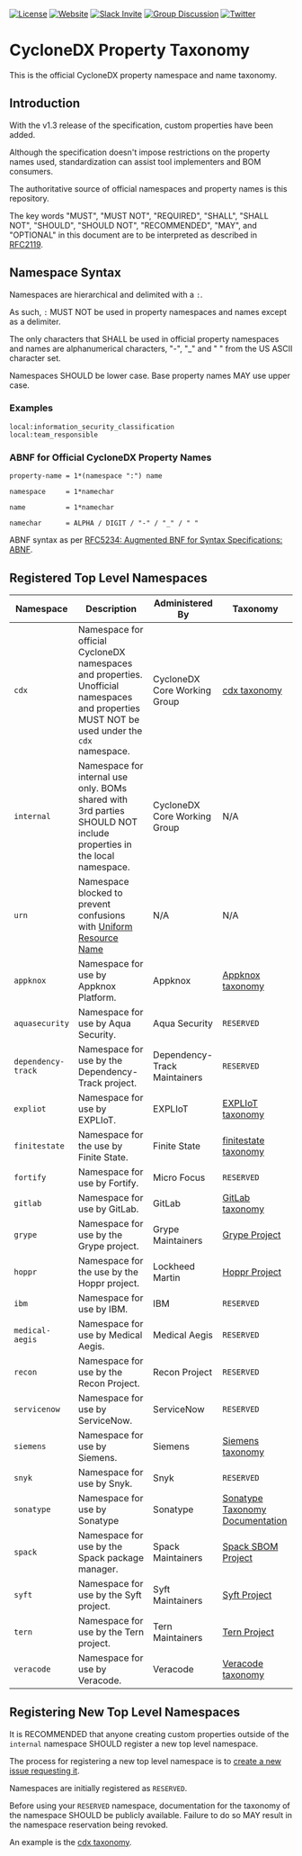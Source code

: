 [![License](https://img.shields.io/badge/license-apache%20v2-brightgreen.svg)](https://github.com/CycloneDX/cyclonedx-property-taxonomy/blob/master/LICENSE)
[![Website](https://img.shields.io/badge/https://-cyclonedx.org-blue.svg)](https://cyclonedx.org/)
[![Slack Invite](https://img.shields.io/badge/Slack-Join-blue?logo=slack&labelColor=393939)](https://cyclonedx.org/slack/invite)
[![Group Discussion](https://img.shields.io/badge/discussion-groups.io-blue.svg)](https://groups.io/g/CycloneDX)
[![Twitter](https://img.shields.io/twitter/url/http/shields.io.svg?style=social&label=Follow)](https://twitter.com/CycloneDX_Spec)

# CycloneDX Property Taxonomy

This is the official CycloneDX property namespace and name taxonomy.

## Introduction

With the v1.3 release of the specification, custom properties have been added.

Although the specification doesn't impose restrictions on the property names used,
standardization can assist tool implementers and BOM consumers.

The authoritative source of official namespaces and property names is this repository.

The key words "MUST", "MUST NOT", "REQUIRED", "SHALL", "SHALL NOT", "SHOULD",
"SHOULD NOT", "RECOMMENDED", "MAY", and "OPTIONAL" in this document are to be
interpreted as described in [RFC2119](http://www.ietf.org/rfc/rfc2119.txt).

## Namespace Syntax

Namespaces are hierarchical and delimited with a `:`.

As such, `:` MUST NOT be used in property namespaces and names except as a delimiter.

The only characters that SHALL be used in official property namespaces and names are alphanumerical characters, "-", "_" and " " from the US ASCII character set.

Namespaces SHOULD be lower case. Base property names MAY use upper case.

### Examples

```
local:information_security_classification
local:team_responsible
```

### ABNF for Official CycloneDX Property Names

```
property-name = 1*(namespace ":") name

namespace     = 1*namechar

name          = 1*namechar

namechar      = ALPHA / DIGIT / "-" / "_" / " "
```

ABNF syntax as per [RFC5234: Augmented BNF for Syntax Specifications: ABNF](https://datatracker.ietf.org/doc/html/rfc5234).

## Registered Top Level Namespaces

| Namespace | Description | Administered By | Taxonomy |
| --- | --- | --- | --- |
| `cdx` | Namespace for official CycloneDX namespaces and properties. Unofficial namespaces and properties MUST NOT be used under the `cdx` namespace. | CycloneDX Core Working Group | [cdx taxonomy](cdx.md) |
| `internal` | Namespace for internal use only. BOMs shared with 3rd parties SHOULD NOT include properties in the local namespace. | CycloneDX Core Working Group | N/A |
| `urn` | Namespace blocked to prevent confusions with [Uniform Resource Name](https://www.rfc-editor.org/rfc/rfc2141) | N/A | N/A |
| `appknox` | Namespace for use by Appknox Platform. | Appknox | [Appknox taxonomy](https://github.com/appknox/cyclonedx-property-taxonomy) |
| `aquasecurity` | Namespace for use by Aqua Security. | Aqua Security | `RESERVED` |
| `dependency-track` | Namespace for use by the Dependency-Track project. | Dependency-Track Maintainers | `RESERVED` |
| `expliot` | Namespace for use by EXPLIoT. | EXPLIoT | [EXPLIoT taxonomy](https://gitlab.com/expliot_framework/expliot/-/blob/master/docs/compliance/cyclonedx.rst) |
| `finitestate` | Namespace for the use by Finite State. | Finite State | [finitestate taxonomy](https://github.com/FiniteStateInc/cyclonedx-property-taxonomy) |
| `fortify` | Namespace for use by Fortify. | Micro Focus | `RESERVED` |
| `gitlab` | Namespace for use by GitLab. | GitLab | [GitLab taxonomy](https://gitlab.com/gitlab-org/security-products/gitlab-cyclonedx-property-taxonomy) |
| `grype` | Namespace for use by the Grype project. | Grype Maintainers | [Grype Project](https://github.com/anchore/grype) |
| `hoppr` | Namespace for the use by the Hoppr project. | Lockheed Martin | [Hoppr Project](https://hoppr.dev/architecture/cdx_taxonomy.html) |
| `ibm` | Namespace for use by IBM. | IBM | `RESERVED` |
| `medical-aegis` | Namespace for use by Medical Aegis. | Medical Aegis | `RESERVED` |
| `recon` | Namespace for use by the Recon Project. | Recon Project | `RESERVED` |
| `servicenow` | Namespace for use by ServiceNow. | ServiceNow | `RESERVED` |
| `siemens` | Namespace for use by Siemens. | Siemens | [Siemens taxonomy](https://github.com/siemens/cyclonedx-property-taxonomy) |
| `snyk` | Namespace for use by Snyk. | Snyk | `RESERVED` |
| `sonatype` | Namespace for use by Sonatype | Sonatype | [Sonatype Taxonomy Documentation](https://help.sonatype.com/lift/open-source-vulnerability-analysis/dependency-view/cyclonedx-sonatype-namespace-taxonomy) |
| `spack` | Namespace for use by the Spack package manager. | Spack Maintainers | [Spack SBOM Project](https://github.com/spack/spack-sbom) |
| `syft` | Namespace for use by the Syft project. | Syft Maintainers | [Syft Project](https://github.com/anchore/syft) |
| `tern` | Namespace for use by the Tern project. | Tern Maintainers | [Tern Project](https://github.com/tern-tools/tern) |
| `veracode` | Namespace for use by Veracode. | Veracode | [Veracode taxonomy](https://github.com/veracode/cyclonedx-property-taxonomy) |

## Registering New Top Level Namespaces

It is RECOMMENDED that anyone creating custom properties outside of the `internal`
namespace SHOULD register a new top level namespace.

The process for registering a new top level namespace is to
[create a new issue requesting it](https://github.com/CycloneDX/cyclonedx-property-taxonomy/issues/new/choose).

Namespaces are initially registered as `RESERVED`.

Before using your `RESERVED` namespace, documentation for the taxonomy of the
namespace SHOULD be publicly available. Failure to do so MAY result in the
namespace reservation being revoked.

An example is the [cdx taxonomy](cdx.md).

